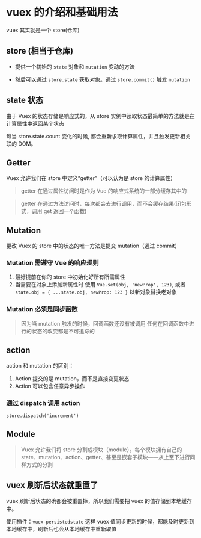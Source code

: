 # vuex 的介绍和基础用法

vuex 其实就是一个 store(仓库)

## store (相当于仓库)

- 提供一个初始的 `state` 对象和 `mutation` 变动的方法

- 然后可以通过 `store.state` 获取对象。通过 `store.commit()` 触发 `mutation`

## state 状态

由于 Vuex 的状态存储是响应式的，从 store 实例中读取状态最简单的方法就是在计算属性中返回某个状态

每当 store.state.count 变化的时候, 都会重新求取计算属性，并且触发更新相关联的 DOM。

## Getter

Vuex 允许我们在 store 中定义“getter”（可以认为是 store 的计算属性）

> getter 在通过属性访问时是作为 Vue 的响应式系统的一部分缓存其中的

> getter 在通过方法访问时，每次都会去进行调用，而不会缓存结果(闭包形式，调用 get 返回一个函数)

## Mutation

更改 Vuex 的 store 中的状态的唯一方法是提交 mutation（通过 commit）

### Mutation 需遵守 Vue 的响应规则

1. 最好提前在你的 store 中初始化好所有所需属性
2. 当需要在对象上添加新属性时 使用 `Vue.set(obj, 'newProp', 123)`, 或者 `state.obj = { ...state.obj, newProp: 123 }` 以新对象替换老对象

### Mutation 必须是同步函数

> 因为当 mutation 触发的时候，回调函数还没有被调用
> 任何在回调函数中进行的状态的改变都是不可追踪的

## action

action 和 mutation 的区别：

1. Action 提交的是 mutation，而不是直接变更状态
2. Action 可以包含任意异步操作

### 通过 dispatch 调用 action

`store.dispatch('increment')`

## Module

> Vuex 允许我们将 store 分割成模块（module）。每个模块拥有自己的 state、mutation、action、getter、甚至是嵌套子模块——从上至下进行同样方式的分割

## vuex 刷新后状态就重置了

vuex 刷新后状态的确都会被重置掉，所以我们需要把 vuex 的值存储到本地缓存中。

使用插件：`vuex-persistedstate` 这样 vuex 值同步更新的时候，都能及时更新到本地缓存中，刷新后也会从本地缓存中重新取值
